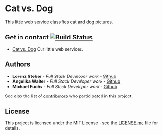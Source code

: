 # Cat vs. Dog

This little web service classifies cat and dog pictures.

## Get in contact [![Build Status](https://travis-ci.org/theexiile1305/catVsDog.svg?branch=master)](https://travis-ci.org/theexiile1305/catVsDog)

* [Cat vs. Dog](https://cats-vs-dog.herokuapp.com/) Our little web services.

## Authors


* **Lorenz Steber** - *Full Stack Developer work* - [Github](https://github.com/lorenzSt)
* **Angelika Walter** - *Full Stack Developer work* - [Github](https://github.com/AngelikaWalter)
* **Michael Fuchs** - *Full Stack Developer work* - [Github](https://github.com/theexiile1305)

See also the list of [contributors](https://github.com/theexiile1305/catVsDog/graphs/contributors) who participated in this project.

## License

This project is licensed under the MIT License - see the [LICENSE.md](LICENSE.md) file for details.
